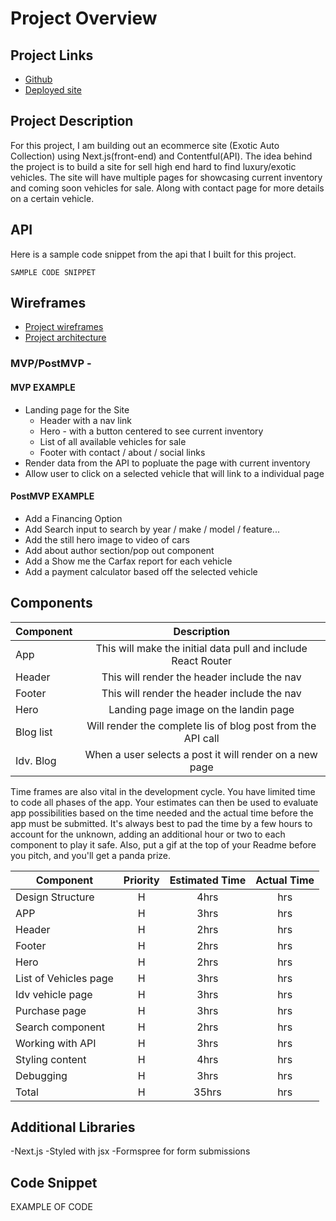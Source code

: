 # Project Overview

## Project Links

- [Github](https://github.com/cjmccaskill/next-ecom-project)
- [Deployed site](https://next-ecom-project.vercel.app/)

## Project Description

For this project, I am building out an ecommerce site (Exotic Auto Collection) using Next.js(front-end) and Contentful(API). The idea behind the project is to build a site for sell high end hard to find luxury/exotic vehicles. The site will have multiple pages for showcasing current inventory and coming soon vehicles for sale. Along with contact page for more details on a certain vehicle.

## API

Here is a sample code snippet from the api that I built for this project.

```
SAMPLE CODE SNIPPET
```

## Wireframes

- [Project wireframes](https://app.moqups.com/Ohpf16slpz/edit/page/a2a00afc0)
- [Project architecture](https://wireframepro.mockflow.com/editor.jsp?editor=off&publicid=M10a195e6b98708c9eb648c8f50c84ddd1631300483206&projectid=M2c2fac4e009957396a73fb0641486d8b1627664733544&perm=Owner#/page/efdc352914ca4c2fa917770d69a519db/sidebar/off)

### MVP/PostMVP -

#### MVP EXAMPLE

- Landing page for the Site
  - Header with a nav link
  - Hero - with a button centered to see current inventory
  - List of all available vehicles for sale
  - Footer with contact / about / social links
- Render data from the API to popluate the page with current inventory
- Allow user to click on a selected vehicle that will link to a individual page

#### PostMVP EXAMPLE

- Add a Financing Option
- Add Search input to search by year / make / model / feature...
- Add the still hero image to video of cars
- Add about author section/pop out component
- Add a Show me the Carfax report for each vehicle
- Add a payment calculator based off the selected vehicle

## Components

| Component |                          Description                          |
| --------- | :-----------------------------------------------------------: |
| App       | This will make the initial data pull and include React Router |
| Header    |          This will render the header include the nav          |
| Footer    |          This will render the header include the nav          |
| Hero      |             Landing page image on the landin page             |
| Blog list |  Will render the complete lis of blog post from the API call  |
| Idv. Blog |    When a user selects a post it will render on a new page    |

Time frames are also vital in the development cycle. You have limited time to code all phases of the app. Your estimates can then be used to evaluate app possibilities based on the time needed and the actual time before the app must be submitted. It's always best to pad the time by a few hours to account for the unknown, adding an additional hour or two to each component to play it safe. Also, put a gif at the top of your Readme before you pitch, and you'll get a panda prize.

| Component             | Priority | Estimated Time | Actual Time |
| --------------------- | :------: | :------------: | :---------: |
| Design Structure      |    H     |      4hrs      |     hrs     |
| APP                   |    H     |      3hrs      |     hrs     |
| Header                |    H     |      2hrs      |     hrs     |
| Footer                |    H     |      2hrs      |     hrs     |
| Hero                  |    H     |      2hrs      |     hrs     |
| List of Vehicles page |    H     |      3hrs      |     hrs     |
| Idv vehicle page      |    H     |      3hrs      |     hrs     |
| Purchase page         |    H     |      3hrs      |     hrs     |
| Search component      |    H     |      2hrs      |     hrs     |
| Working with API      |    H     |      3hrs      |     hrs     |
| Styling content       |    H     |      4hrs      |     hrs     |
| Debugging             |    H     |      3hrs      |     hrs     |
| Total                 |    H     |     35hrs      |     hrs     |

## Additional Libraries

-Next.js
-Styled with jsx
-Formspree for form submissions

## Code Snippet

EXAMPLE OF CODE

```
  
```
